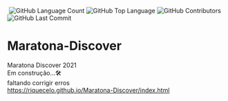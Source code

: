 <img alt="" src="https://img.shields.io/github/repo-size/Riquecelo/Maratona-Discover" /> <img alt="GitHub Language Count" src="https://img.shields.io/github/languages/count/Riquecelo/Maratona-Discover" /> <img alt="GitHub Top Language" src="https://img.shields.io/github/languages/top/Riquecelo/Maratona-Discover" /> <img alt="GitHub Contributors" src="https://img.shields.io/github/contributors/Riquecelo/Maratona-Discover" /> <img alt="GitHub Last Commit" src="https://img.shields.io/github/last-commit/Riquecelo/Maratona-Discover" />

# Maratona-Discover
 Maratona Discover 2021<br>
 Em construção...🛠️<br>
 faltando corrigir erros
<br>
<https://riquecelo.github.io/Maratona-Discover/index.html>
